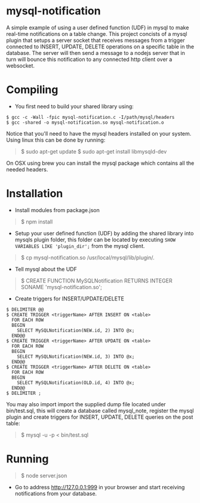 # mysql-notification

A simple example of using a user defined function (UDF) in mysql to make real-time notifications on a table change. This project concists of a mysql plugin that setups a server socket that receives messages from a trigger connected to INSERT, UPDATE, DELETE operations on a specific table in the database. The server will then send a message to a nodejs server that in turn will bounce this notification to any connected http client over a websocket.

# Compiling

- You first need to build your shared library using:

```
$ gcc -c -Wall -fpic mysql-notification.c -I/path/mysql/headers
$ gcc -shared -o mysql-notification.so mysql-notification.o
```

Notice that you'll need to have the mysql headers installed on your system. 
Using linux this can be done by running:

> $ sudo apt-get update
> $ sudo apt-get install libmysqld-dev

On OSX using brew you can install the mysql package which contains all the needed headers.

# Installation

- Install modules from package.json

> $ npm install

- Setup your user defined function (UDF) by adding the shared library into mysqls plugin folder, this folder 
can be located by executing `SHOW VARIABLES LIKE 'plugin_dir';` from the mysql client.

> $ cp mysql-notification.so /usr/local/mysql/lib/plugin/.

- Tell mysql about the UDF

> $ CREATE FUNCTION MySQLNotification RETURNS INTEGER SONAME 'mysql-notification.so';

- Create triggers for INSERT/UPDATE/DELETE

```
$ DELIMITER @@
$ CREATE TRIGGER <triggerName> AFTER INSERT ON <table> 
  FOR EACH ROW 
  BEGIN 
    SELECT MySQLNotification(NEW.id, 2) INTO @x; 
  END@@
$ CREATE TRIGGER <triggerName> AFTER UPDATE ON <table>
  FOR EACH ROW 
  BEGIN 
    SELECT MySQLNotification(NEW.id, 3) INTO @x; 
  END@@
$ CREATE TRIGGER <triggerName> AFTER DELETE ON <table>
  FOR EACH ROW 
  BEGIN 
    SELECT MySQLNotification(OLD.id, 4) INTO @x; 
  END@@
$ DELIMITER ;
```

You may also import import the supplied dump file located under bin/test.sql, this
will create a database called mysql_note, register the mysql plugin and create triggers for 
INSERT, UPDATE, DELETE queries on the post table:

> $ mysql -u<user> -p<pass> < bin/test.sql

# Running

> $ node server.json

- Go to address http://127.0.0.1:999 in your browser and start receiving notifications from your database.

